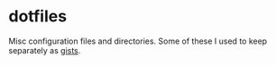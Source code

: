 # dotfiles

Misc configuration files and directories. Some of these I used to keep
separately as [gists](https://gist.github.com/lopezpdvn).
